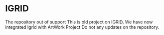 # IGRID
The repository out of support 
This is old project on IGRID,
We have now integrated Igrid with ArtWork Project
Do not any updates on the repository.
